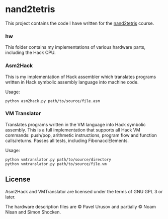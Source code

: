 # nand2tetris

This project contains the code I have written for the [nand2tetris](https://www.nand2tetris.org/) course.

### hw

This folder contains my implementations of various hardware parts, including the Hack CPU.

### Asm2Hack

This is my implementation of Hack assembler which translates programs written in Hack symbolic assembly language into machine code.

Usage:

```
python asm2hack.py path/to/source/file.asm
```

### VM Translator

Translates programs written in the VM language into Hack symbolic assembly. This is a full implementation that supports all Hack VM commands: push/pop, arithmetic instructions, program flow and function calls/returns. Passes all tests, including FibonacciElements.

Usage:

```
python vmtranslator.py path/to/source/directory
python vmtranslator.py path/to/source/file.vm
```

## License

Asm2Hack and VMTranslator are licensed under the terms of GNU GPL 3 or later.

The hardware description files are © Pavel Urusov and partially © Noam Nisan and Simon Shocken.